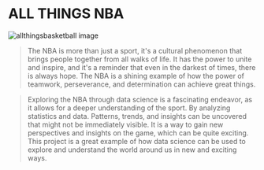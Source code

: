 # ALL THINGS NBA
![allthingsbasketball image](https://user-images.githubusercontent.com/31329300/213963156-150aecda-4505-4cdf-b8ce-53f8745d954f.jpg)

>The NBA is more than just a sport, it's a cultural phenomenon that brings people together from all walks of life. It has the power to unite and inspire, and it's a reminder that even in the darkest of times, there is always hope. The NBA is a shining example of how the power of teamwork, perseverance, and determination can achieve great things.

>Exploring the NBA through data science is a fascinating endeavor, as it allows for a deeper understanding of the sport. By analyzing statistics and data. Patterns, trends, and insights can be uncovered that might not be immediately visible. It is a way to gain new perspectives and insights on the game, which can be quite exciting. This project is a great example of how data science can be used to explore and understand the world around us in new and exciting ways.